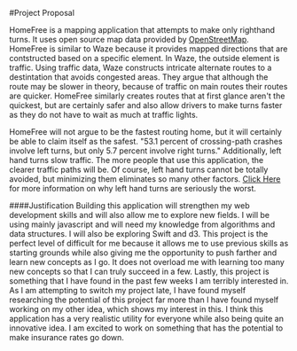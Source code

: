 #Project Proposal

HomeFree is a mapping application that attempts to make only righthand turns. It uses open source map data provided by [OpenStreetMap](http://www.openstreetmap.org/#map=11/33.9425/-118.2331). HomeFree is similar 
to Waze because it provides mapped directions that are contstructed based on a specific element. In Waze,
the outside element is traffic. Using traffic data, Waze constructs intricate alternate routes to a destintation 
that avoids congested areas. They argue that although the route may be slower in theory, because of traffic on main routes
their routes are quicker. HomeFree similarly creates routes that at first glance aren't the quickest, but are
certainly safer and also allow drivers to make turns faster as they do not have to wait as much at traffic lights.


HomeFree will not argue to be the fastest routing home, but it will certainly be able to claim itself as the safest. "53.1 percent of crossing-path crashes involve left turns, but only 5.7 percent involve right turns." Additionally, left hand turns slow traffic. The more people that use this application, the clearer traffic paths will be. Of course, left hand turns cannot be totally avoided, but minimizing them eliminates so many other factors. [Click Here](https://www.washingtonpost.com/news/innovations/wp/2014/04/09/the-case-for-almost-never-turning-left-while-driving/?utm_term=.956e7fd58842) for more information on why left hand turns are seriously the worst.


####Justification
Building this application will strengthen my web development skills and will also allow me to explore new fields. I will be using mainly javascript and will need my knowledge from algorithms and data structures. I will also be exploring Swift and d3. This project is the perfect level of difficult for me because it allows me to use previous skills as starting grounds while also giving me the opportunity to push farther and learn new concepts as I go. It does not overload me with learning too many new concepts so that I can truly succeed in a few. Lastly, this project is something that I have found in the past few weeks I am terribly interested in. As I am attempting to switch my project late, I have found myself researching the potential of this project far more than I have found myself working on my other idea, which shows my interest in this. I think this application has a very realistic utility for everyone while also being quite an innovative idea. I am excited to work on something that has the potential to make insurance rates go down. 
